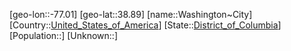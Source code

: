 ﻿---
location: [38.89,-77.01]
type: City
tags:
- geo/City


SpocWebEntityId: 35463
isDeleted: false
confidential: public

---
[geo-lon::-77.01]
[geo-lat::38.89]
[name::Washington~City]
[Country::[United_States_of_America](geo/Continent/North-America/United_States_of_America.md)]
[State::[District_of_Columbia](geo/Continent/North-America/United_States_of_America/District_of_Columbia.md)]
[Population::]
[Unknown::]

